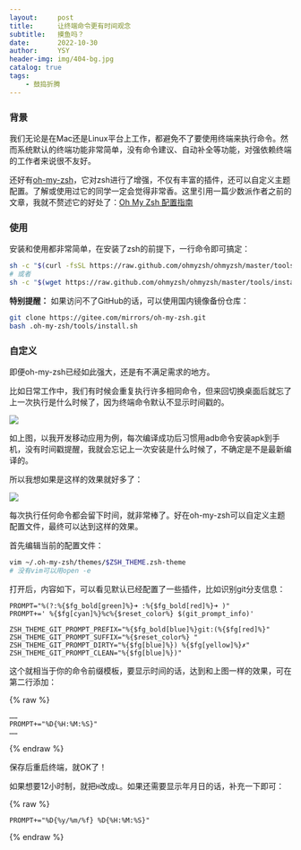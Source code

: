 ```yaml
---
layout:     post
title:      让终端命令更有时间观念
subtitle:   摸鱼吗？
date:       2022-10-30
author:     YSY
header-img: img/404-bg.jpg
catalog: true
tags:
    - 鼓捣折腾
---
```


### 背景

我们无论是在Mac还是Linux平台上工作，都避免不了要使用终端来执行命令。然而系统默认的终端功能非常简单，没有命令建议、自动补全等功能，对强依赖终端的工作者来说很不友好。

还好有[oh-my-zsh](https://ohmyz.sh/#install)，它对zsh进行了增强，不仅有丰富的插件，还可以自定义主题配置。了解或使用过它的同学一定会觉得非常香。这里引用一篇少数派作者之前的文章，我就不赘述它的好处了：[Oh My Zsh 配置指南](https://sspai.com/post/55176)

### 使用

安装和使用都非常简单，在安装了zsh的前提下，一行命令即可搞定：

```bash
sh -c "$(curl -fsSL https://raw.github.com/ohmyzsh/ohmyzsh/master/tools/install.sh)"
# 或者
sh -c "$(wget https://raw.github.com/ohmyzsh/ohmyzsh/master/tools/install.sh -O -)"
```

**特别提醒：** 如果访问不了GitHub的话，可以使用国内镜像备份仓库：

```bash
git clone https://gitee.com/mirrors/oh-my-zsh.git
bash .oh-my-zsh/tools/install.sh
```

### 自定义

即便oh-my-zsh已经如此强大，还是有不满足需求的地方。

比如日常工作中，我们有时候会重复执行许多相同命令，但来回切换桌面后就忘了上一次执行是什么时候了，因为终端命令默认不显示时间戳的。

![](https://blog.ysy950803.top/img/posts/37ec2d7611293edd6dae3d7b3eb9924f.webp)

如上图，以我开发移动应用为例，每次编译成功后习惯用adb命令安装apk到手机，没有时间戳提醒，我就会忘记上一次安装是什么时候了，不确定是不是最新编译的。

所以我想如果是这样的效果就好多了：

![](https://blog.ysy950803.top/img/posts/c4558cc07c58c517e70e6c1a19b5cf52.webp)


每次执行任何命令都会留下时间，就非常棒了。好在oh-my-zsh可以自定义主题配置文件，最终可以达到这样的效果。

首先编辑当前的配置文件：

```bash
vim ~/.oh-my-zsh/themes/$ZSH_THEME.zsh-theme
# 没有vim可以用open -e
```

打开后，内容如下，可以看见默认已经配置了一些插件，比如识别git分支信息：

```
PROMPT="%(?:%{$fg_bold[green]%}➜ :%{$fg_bold[red]%}➜ )"
PROMPT+=' %{$fg[cyan]%}%c%{$reset_color%} $(git_prompt_info)'

ZSH_THEME_GIT_PROMPT_PREFIX="%{$fg_bold[blue]%}git:(%{$fg[red]%}"
ZSH_THEME_GIT_PROMPT_SUFFIX="%{$reset_color%} "
ZSH_THEME_GIT_PROMPT_DIRTY="%{$fg[blue]%}) %{$fg[yellow]%}✗"
ZSH_THEME_GIT_PROMPT_CLEAN="%{$fg[blue]%})"
```

这个就相当于你的命令前缀模板，要显示时间的话，达到和上图一样的效果，可在第二行添加：

{% raw %}
```
……
PROMPT+="%D{%H:%M:%S}"
……
```
{% endraw %}

保存后重启终端，就OK了！

如果想要12小时制，就把`H`改成`L`。如果还需要显示年月日的话，补充一下即可：

{% raw %}
```
PROMPT+="%D{%y/%m/%f} %D{%H:%M:%S}"
```
{% endraw %}
